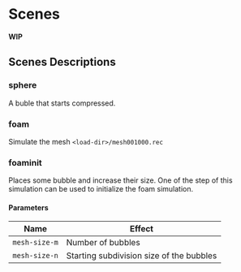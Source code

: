 # Scenes

**WIP**

## Scenes Descriptions

### sphere

A buble that starts compressed.

### foam

Simulate the mesh `<load-dir>/mesh001000.rec`

### foaminit

Places some bubble and increase their size. One of the step of this simulation can be used
to initialize the foam simulation.

#### Parameters

| Name | Effect |
| ---- | ------ |
| `mesh-size-m` | Number of bubbles |
| `mesh-size-n` | Starting subdivision size of the bubbles |

